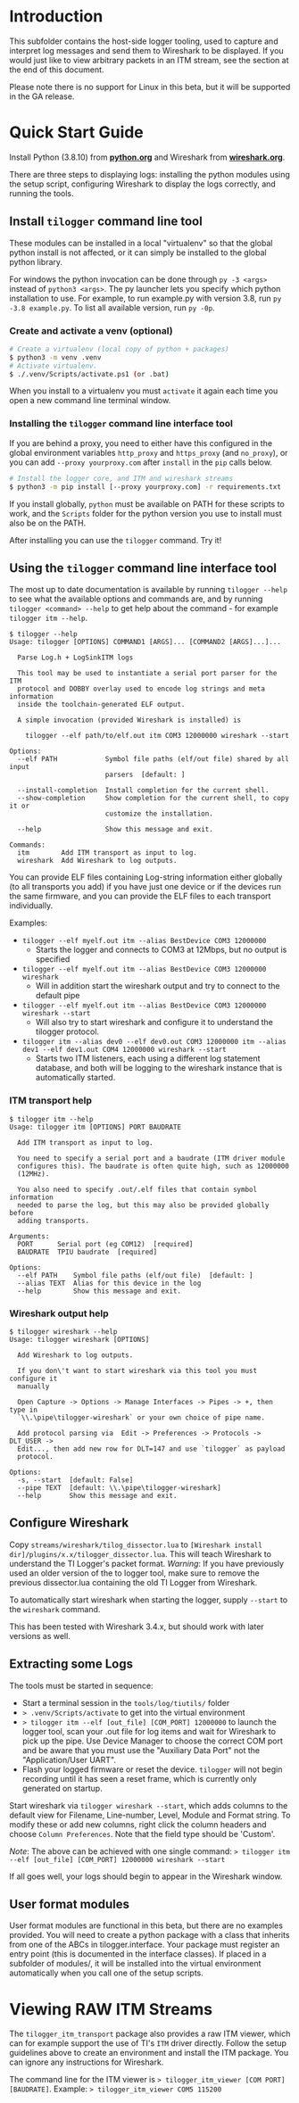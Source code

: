 # Introduction

This subfolder contains the host-side logger tooling, used to capture and
interpret log messages and send them to Wireshark to be displayed. If you would
just like to view arbitrary packets in an ITM stream, see the section at the end
of this document.

Please note there is no support for Linux in this beta, but it will be supported
in the GA release.

# Quick Start Guide

Install Python (3.8.10) from [__python.org__][python-web] and Wireshark
from [__wireshark.org__][wireshark-web].

There are three steps to displaying logs: installing the python modules using
the setup script, configuring Wireshark to display the logs correctly, and
running the tools.

## Install `tilogger` command line tool

These modules can be installed in a local "virtualenv" so that the global python
install is not affected, or it can simply be installed to the global python
library.

For windows the python invocation can be done through `py -3 <args>` instead of
`python3 <args>`. The py launcher lets you specify which python installation
to use. For example, to run example.py with version 3.8, run `py -3.8 example.py`.
To list all available version, run `py -0p`.

### Create and activate a venv (optional)

```bash
# Create a virtualenv (local copy of python + packages)
$ python3 -m venv .venv
# Activate virtualenv.
$ ./.venv/Scripts/activate.ps1 (or .bat)
```

When you install to a virtualenv you must `activate` it again each time you open
a new command line terminal window.

### Installing the `tilogger` command line interface tool

If you are behind a proxy, you need to either have this configured in the global
environment variables `http_proxy` and `https_proxy` (and `no_proxy`), or you
can add `--proxy yourproxy.com` after `install` in the `pip` calls below.

```bash
# Install the logger core, and ITM and wireshark streams
$ python3 -m pip install [--proxy yourproxy.com] -r requirements.txt
```

If you install globally, `python` must be available on PATH for these scripts to
work, and the `Scripts` folder for the python version you use to install must
also be on the PATH.

After installing you can use the `tilogger` command. Try it!

## Using the `tilogger` command line interface tool

The most up to date documentation is available by running `tilogger --help` to
see what the available options and commands are, and by running `tilogger
<command> --help` to get help about the command - for example `tilogger itm
--help`.

```
$ tilogger --help
Usage: tilogger [OPTIONS] COMMAND1 [ARGS]... [COMMAND2 [ARGS]...]...

  Parse Log.h + LogSinkITM logs

  This tool may be used to instantiate a serial port parser for the ITM
  protocol and DOBBY overlay used to encode log strings and meta information
  inside the toolchain-generated ELF output.

  A simple invocation (provided Wireshark is installed) is

    tilogger --elf path/to/elf.out itm COM3 12000000 wireshark --start

Options:
  --elf PATH            Symbol file paths (elf/out file) shared by all input
                        parsers  [default: ]

  --install-completion  Install completion for the current shell.
  --show-completion     Show completion for the current shell, to copy it or
                        customize the installation.

  --help                Show this message and exit.

Commands:
  itm        Add ITM transport as input to log.
  wireshark  Add Wireshark to log outputs.
```

You can provide ELF files containing Log-string information either globally (to
all transports you add) if you have just one device or if the devices run the
same firmware, and you can provide the ELF files to each transport individually.

Examples:
* `tilogger --elf myelf.out itm --alias BestDevice COM3 12000000`
  * Starts the logger and connects to COM3 at 12Mbps, but no output is specified
* `tilogger --elf myelf.out itm --alias BestDevice COM3 12000000 wireshark`
  * Will in addition start the wireshark output and try to connect to the
    default pipe
* `tilogger --elf myelf.out itm --alias BestDevice COM3 12000000 wireshark --start`
  * Will also try to start wireshark and configure it to understand the tilogger protocol.
* `tilogger itm --alias dev0 --elf dev0.out COM3 12000000 itm --alias dev1 --elf dev1.out COM4 12000000 wireshark --start`
  * Starts two ITM listeners, each using a different log statement database, and
    both will be logging to the wireshark instance that is automatically
    started.

### ITM transport help

```
$ tilogger itm --help
Usage: tilogger itm [OPTIONS] PORT BAUDRATE

  Add ITM transport as input to log.

  You need to specify a serial port and a baudrate (ITM driver module
  configures this). The baudrate is often quite high, such as 12000000
  (12MHz).

  You also need to specify .out/.elf files that contain symbol information
  needed to parse the log, but this may also be provided globally before
  adding transports.

Arguments:
  PORT      Serial port (eg COM12)  [required]
  BAUDRATE  TPIU baudrate  [required]

Options:
  --elf PATH    Symbol file paths (elf/out file)  [default: ]
  --alias TEXT  Alias for this device in the log
  --help        Show this message and exit.
```

### Wireshark output help

```
$ tilogger wireshark --help
Usage: tilogger wireshark [OPTIONS]

  Add Wireshark to log outputs.

  If you don\'t want to start wireshark via this tool you must configure it
  manually

  Open Capture -> Options -> Manage Interfaces -> Pipes -> +, then type in
  `\\.\pipe\tilogger-wireshark` or your own choice of pipe name.

  Add protocol parsing via  Edit -> Preferences -> Protocols -> DLT_USER ->
  Edit..., then add new row for DLT=147 and use `tilogger` as payload
  protocol.

Options:
  -s, --start  [default: False]
  --pipe TEXT  [default: \\.\pipe\tilogger-wireshark]
  --help       Show this message and exit.
```

## Configure Wireshark

Copy `streams/wireshark/tilog_dissector.lua` to `[Wireshark install
dir]/plugins/x.x/tilogger_dissector.lua`. This will teach Wireshark to
understand the TI Logger's packet format. *Warning*: If you have previously
used an older version of the to logger tool, make sure to remove the previous
dissector.lua containing the old TI Logger from Wireshark.

To automatically start wireshark when starting the logger, supply `--start` to the
`wireshark` command.

This has been tested with Wireshark 3.4.x, but should work with later versions as well.

## Extracting some Logs

The tools must be started in sequence:
 - Start a terminal session in the `tools/log/tiutils/` folder
 - `> .venv/Scripts/activate` to get into the virtual environment
 - `> tilogger itm --elf [out_file] [COM_PORT] 12000000` to launch the logger tool,
   scan your .out file for log items and wait for Wireshark to pick up the pipe.
   Use Device Manager to choose the correct COM port and be aware that you must
   use the "Auxiliary Data Port" not the "Application/User UART".
 - Flash your logged firmware or reset the device. `tilogger` will not begin
   recording until it has seen a reset frame, which is currently only generated
   on startup.

Start wireshark via `tilogger wireshark --start`, which adds columns to the default
view for Filename, Line-number, Level, Module and Format string. To modify these or add new columns,
right click the column headers and choose `Column Preferences`. Note that the
field type should be 'Custom'.

*Note*: The above can be achieved with one single command:
`> tilogger itm --elf [out_file] [COM_PORT] 12000000 wireshark --start`

If all goes well, your logs should begin to appear in the Wireshark window.



## User format modules
User format modules are functional in this beta, but there are no examples
provided. You will need to create a python package with a class that inherits
from one of the ABCs in tilogger.interface. Your package must register an entry
point (this is documented in the interface classes). If placed in a subfolder of
modules/, it will be installed into the virtual environment automatically when
you call one of the setup scripts.

# Viewing RAW ITM Streams
The `tilogger_itm_transport` package also provides a raw ITM viewer, which can
for example support the use of TI's `ITM` driver directly. Follow the setup
guidelines above to create an environment and install the ITM package. You can
ignore any instructions for Wireshark.

The command line for the ITM viewer is `> tilogger_itm_viewer [COM PORT] [BAUDRATE]`.
Example: `> tilogger_itm_viewer COM5 115200`

[python-web]: https://www.python.org/downloads/
[wireshark-web]: https://www.wireshark.org/download.html
